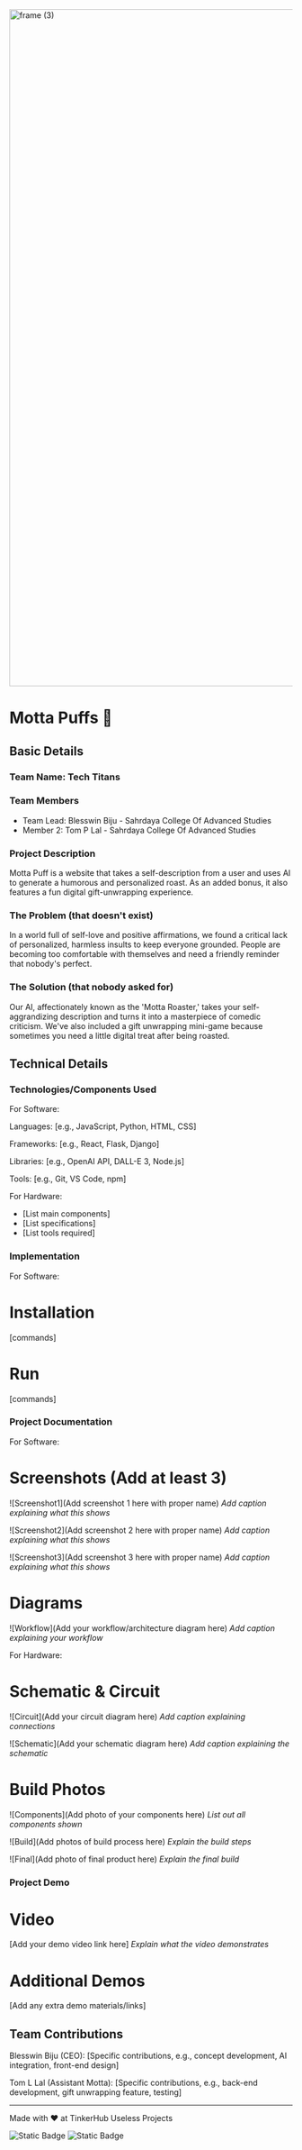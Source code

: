 <img width="3188" height="1202" alt="frame (3)" src="https://github.com/user-attachments/assets/517ad8e9-ad22-457d-9538-a9e62d137cd7" />


# Motta Puffs 🎯


## Basic Details
### Team Name: Tech Titans


### Team Members
- Team Lead: Blesswin Biju - Sahrdaya College Of Advanced Studies
- Member 2: Tom P Lal - Sahrdaya College Of Advanced Studies

### Project Description
Motta Puff is a website that takes a self-description from a user and uses AI to generate a humorous and personalized roast. As an added bonus, it also features a fun digital gift-unwrapping experience.

### The Problem (that doesn't exist)
In a world full of self-love and positive affirmations, we found a critical lack of personalized, harmless insults to keep everyone grounded. People are becoming too comfortable with themselves and need a friendly reminder that nobody's perfect.

### The Solution (that nobody asked for)
Our AI, affectionately known as the 'Motta Roaster,' takes your self-aggrandizing description and turns it into a masterpiece of comedic criticism. We've also included a gift unwrapping mini-game because sometimes you need a little digital treat after being roasted.

## Technical Details
### Technologies/Components Used
For Software:

Languages: [e.g., JavaScript, Python, HTML, CSS]

Frameworks: [e.g., React, Flask, Django]

Libraries: [e.g., OpenAI API, DALL-E 3, Node.js]

Tools: [e.g., Git, VS Code, npm]

For Hardware:
- [List main components]
- [List specifications]
- [List tools required]

### Implementation
For Software:
# Installation
[commands]

# Run
[commands]

### Project Documentation
For Software:

# Screenshots (Add at least 3)
![Screenshot1](Add screenshot 1 here with proper name)
*Add caption explaining what this shows*

![Screenshot2](Add screenshot 2 here with proper name)
*Add caption explaining what this shows*

![Screenshot3](Add screenshot 3 here with proper name)
*Add caption explaining what this shows*

# Diagrams
![Workflow](Add your workflow/architecture diagram here)
*Add caption explaining your workflow*

For Hardware:

# Schematic & Circuit
![Circuit](Add your circuit diagram here)
*Add caption explaining connections*

![Schematic](Add your schematic diagram here)
*Add caption explaining the schematic*

# Build Photos
![Components](Add photo of your components here)
*List out all components shown*

![Build](Add photos of build process here)
*Explain the build steps*

![Final](Add photo of final product here)
*Explain the final build*

### Project Demo
# Video
[Add your demo video link here]
*Explain what the video demonstrates*

# Additional Demos
[Add any extra demo materials/links]

## Team Contributions

Blesswin Biju (CEO): [Specific contributions, e.g., concept development, AI integration, front-end design]

Tom L Lal (Assistant Motta): [Specific contributions, e.g., back-end development, gift unwrapping feature, testing]

---
Made with ❤️ at TinkerHub Useless Projects 

![Static Badge](https://img.shields.io/badge/TinkerHub-24?color=%23000000&link=https%3A%2F%2Fwww.tinkerhub.org%2F)
![Static Badge](https://img.shields.io/badge/UselessProjects--25-25?link=https%3A%2F%2Fwww.tinkerhub.org%2Fevents%2FQ2Q1TQKX6Q%2FUseless%2520Projects)



